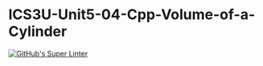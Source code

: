 # ICS3U-Unit5-04-Cpp-Volume-of-a-Cylinder

[![GitHub's Super Linter](https://github.com/haokai-li/ICS3U-Unit5-04-Cpp-Volume-of-a-Cylinder/workflows/GitHub's%20Super%20Linter/badge.svg)](https://github.com/haokai-li/ICS3U-Unit5-04-Cpp-Volume-of-a-Cylinder/actions)
